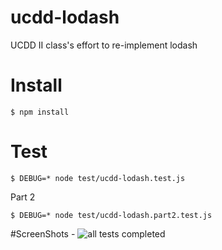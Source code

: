 # ucdd-lodash
UCDD II class's effort to re-implement lodash

# Install

	$ npm install

# Test

	$ DEBUG=* node test/ucdd-lodash.test.js

Part 2

	$ DEBUG=* node test/ucdd-lodash.part2.test.js

#ScreenShots - 
![all tests completed](http://dl.dropbox.com/u/36567863/Screenshots/2015012525.png
)
